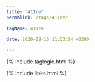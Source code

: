 ```yaml
---
title: "411re"
permalink: /tags/411re/

tagName: 411re

date: 2020-08-16 11:53:54 +0300

---
```


{% include taglogic.html %}

{% include links.html %}
